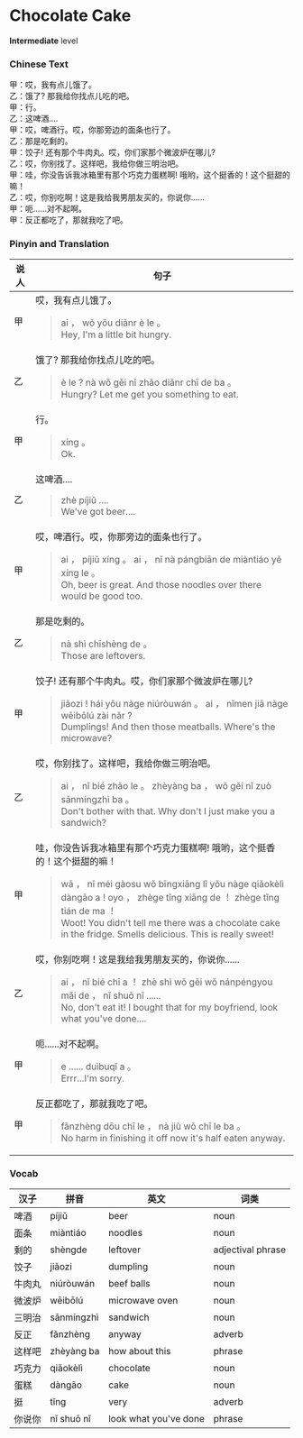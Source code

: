 # Chocolate Cake
**Intermediate** level
### Chinese Text
甲：哎，我有点儿饿了。<br />乙：饿了? 那我给你找点儿吃的吧。<br />甲：行。<br />乙：这啤酒....<br />甲：哎，啤酒行。哎，你那旁边的面条也行了。<br />乙：那是吃剩的。<br />甲：饺子! 还有那个牛肉丸。哎，你们家那个微波炉在哪儿?<br />乙：哎，你别找了。这样吧，我给你做三明治吧。<br />甲：哇，你没告诉我冰箱里有那个巧克力蛋糕啊! 哦哟，这个挺香的！这个挺甜的嘛！<br />乙：哎，你别吃啊！这是我给我男朋友买的，你说你......<br />甲：呃......对不起啊。<br />甲：反正都吃了，那就我吃了吧。

### Pinyin and Translation
|说人|句子|
|----|----|
|甲|哎，我有点儿饿了。<blockquote>ai ， wǒ yǒu diǎnr è le 。<br />Hey, I'm a little bit hungry.</blockquote>|
|乙|饿了? 那我给你找点儿吃的吧。<blockquote>è le ? nà wǒ gěi nǐ zhǎo diǎnr chī de ba 。<br />Hungry? Let me get you something to eat.</blockquote>|
|甲|行。<blockquote>xíng 。<br />Ok.</blockquote>|
|乙|这啤酒....<blockquote>zhè píjiǔ ....<br />We've got beer....</blockquote>|
|甲|哎，啤酒行。哎，你那旁边的面条也行了。<blockquote>ai ， píjiǔ xíng 。 ai ， nǐ nà pángbiān de miàntiáo yě xíng le 。<br />Oh, beer is great. And those noodles over there would be good too.</blockquote>|
|乙|那是吃剩的。<blockquote>nà shì chīshèng de 。<br />Those are leftovers.</blockquote>|
|甲|饺子! 还有那个牛肉丸。哎，你们家那个微波炉在哪儿?<blockquote>jiǎozi ! hái yǒu nàge niúròuwán 。 ai ， nǐmen jiā nàge wēibōlú zài nǎr ?<br />Dumplings! And then those meatballs. Where's the microwave?</blockquote>|
|乙|哎，你别找了。这样吧，我给你做三明治吧。<blockquote>ai ， nǐ bié zhǎo le 。 zhèyàng ba ， wǒ gěi nǐ zuò sānmíngzhì ba 。<br />Don't bother with that. Why don't I just make you a sandwich?</blockquote>|
|甲|哇，你没告诉我冰箱里有那个巧克力蛋糕啊! 哦哟，这个挺香的！这个挺甜的嘛！<blockquote>wā ， nǐ méi gàosu wǒ bīngxiāng lǐ yǒu nàge qiǎokèlì dàngāo a ! oyo ， zhège tǐng xiāng de ！ zhège tǐng tián de ma ！<br />Woot! You didn't tell me there was a chocolate cake in the fridge. Smells delicious. This is really sweet!</blockquote>|
|乙|哎，你别吃啊！这是我给我男朋友买的，你说你......<blockquote>ai ， nǐ bié chī a ！ zhè shì wǒ gěi wǒ nánpéngyou mǎi de ， nǐ shuō nǐ ......<br />No, don't eat it! I bought that for my boyfriend, look what you've done....</blockquote>|
|甲|呃......对不起啊。<blockquote>e ...... duìbuqǐ a 。<br />Errr...I'm sorry.</blockquote>|
|甲|反正都吃了，那就我吃了吧。<blockquote>fǎnzhèng dōu chī le ， nà jiù wǒ chī le ba 。<br />No harm in finishing it off now it's half eaten anyway.</blockquote>|
### Vocab
|汉子|拼音|英文|词类|
|----|----|----|----|
|啤酒|píjiǔ|beer|noun|
|面条|miàntiáo|noodles|noun|
|剩的|shèngde|leftover|adjectival phrase|
|饺子|jiǎozi|dumpling|noun|
|牛肉丸|niúròuwán|beef balls|noun|
|微波炉|wēibōlú|microwave oven|noun|
|三明治|sānmíngzhì|sandwich|noun|
|反正|fǎnzhèng|anyway|adverb|
|这样吧|zhèyàng ba|how about this|phrase|
|巧克力|qiǎokèlì|chocolate|noun|
|蛋糕|dàngāo|cake|noun|
|挺|tǐng|very|adverb|
|你说你|nǐ shuō nǐ|look what you've done|phrase|
